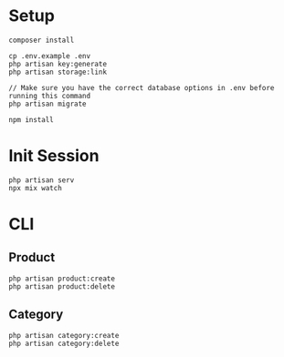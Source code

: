 # Setup

```
composer install

cp .env.example .env
php artisan key:generate
php artisan storage:link

// Make sure you have the correct database options in .env before running this command
php artisan migrate

npm install
```

# Init Session

```
php artisan serv
npx mix watch
```

# CLI

## Product

```
php artisan product:create
php artisan product:delete
```

## Category

```
php artisan category:create
php artisan category:delete
```
